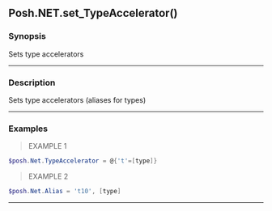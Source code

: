 Posh.NET.set_TypeAccelerator()
------------------------------

### Synopsis
Sets type accelerators

---

### Description

Sets type accelerators (aliases for types)

---

### Examples
> EXAMPLE 1

```PowerShell
$posh.Net.TypeAccelerator = @{'t'=[type]}
```
> EXAMPLE 2

```PowerShell
$posh.Net.Alias = 't10', [type]
```

---
